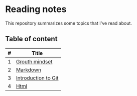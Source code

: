 # Reading notes

This repository summarizes some topics that I've read about.

## Table of content

| #   | Title                               |
| --- | ----------------------------------- |
| 1   | [Grouth mindset](grouth-mindsit.md) |
| 2   | [Markdown](markdown.md)             |
| 3   | [Introduction to Git](git-intro.md) |
| 4   | [Html](html.md)                     |
